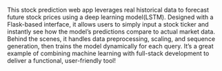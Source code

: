 This stock prediction web app leverages real historical data to forecast future stock prices using a deep learning model(LSTM). Designed with a Flask-based interface, it allows users to simply input a stock ticker and instantly see how the model’s predictions compare to actual market data. Behind the scenes, it handles data preprocessing, scaling, and sequence generation, then trains the model dynamically for each query. It’s a great example of combining machine learning with full-stack development to deliver a functional, user-friendly tool!
